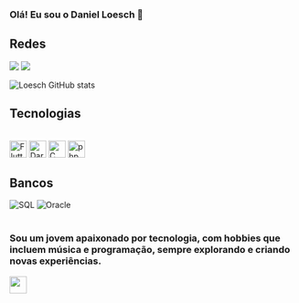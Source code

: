 ### Olá! Eu sou o Daniel Loesch 👋

## Redes
<a href="www.linkedin.com/in/loeschdev" target="_blank"><img src="https://img.shields.io/badge/LinkedIn-0077B5?style=for-the-badge&logo=linkedin&logoColor=white" target="_blank"></a>
<a href="https://www.instagram.com/danielloesch_/" target="_blank"><img src="https://img.shields.io/badge/Instagram-E4405F?style=for-the-badge&logo=instagram&logoColor=white" target="_blank"></a>

![Loesch GitHub stats](https://github-readme-stats.vercel.app/api?username=LoeschDev&show_icons=true&theme=radical)

## Tecnologias

<div style="display: inline_block"><br/>
<img alt="Flutter" src="https://cdn.jsdelivr.net/gh/devicons/devicon@latest/icons/flutter/flutter-original.svg" width="30"/>
<img alt="Dart" src="https://cdn.jsdelivr.net/gh/devicons/devicon@latest/icons/dart/dart-original.svg" width="30"/>
<img alt="C" src="https://cdn.jsdelivr.net/gh/devicons/devicon@latest/icons/c/c-original.svg" width="30"/>
<img alt="php" src="https://cdn.jsdelivr.net/gh/devicons/devicon@latest/icons/php/php-original.svg" width="30"/>         
                  
## Bancos
<img alt="SQL" src="https://img.shields.io/badge/MySQL-00000F?style=for-the-badge&logo=mysql&logoColor=white"/>
<img alt="Oracle" src="https://img.shields.io/badge/Oracle-F80000?style=for-the-badge&logo=oracle&logoColor=black"/>
</div><br/>

### Sou um jovem apaixonado por tecnologia, com hobbies que incluem música e programação, sempre explorando e criando novas experiências.

<img src="https://github.com/LoeschDev/LoeschDev/assets/165175316/477a5e6f-25a4-450d-ba8a-73dbf94c36b3" width="30">

